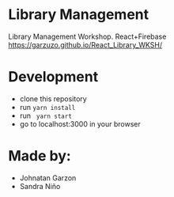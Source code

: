 # Library Management
Library Management Workshop. React+Firebase<br>
https://garzuzo.github.io/React_Library_WKSH/
# Development
<ul>
    <li>clone this repository</li>
  <li>run <code>yarn install</code> </li>
 <li>run <code> yarn start </code> </li>
  <li>go to localhost:3000 in your browser </li>
</ul>

# Made by:
<ul>
    <li>Johnatan Garzon</li>
  <li>Sandra Niño </li>
</ul>
